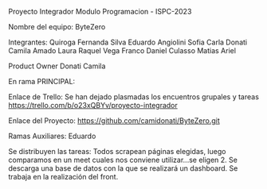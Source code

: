 Proyecto Integrador Modulo Programacion - ISPC-2023

Nombre del equipo: ByteZero

Integrantes:
Quiroga	Fernanda
Silva	Eduardo
Angiolini	Sofia Carla
Donati	Camila
Amado	Laura Raquel
Vega	Franco Daniel
Culasso	Matias Ariel

Product Owner
Donati	Camila

En rama PRINCIPAL:


Enlace de Trello:
Se han dejado plasmadas los encuentros grupales y tareas
https://trello.com/b/o23xQBYv/proyecto-integrador

Enlace del Proyecto: https://github.com/camidonati/ByteZero.git

Ramas Auxiliares:
Eduardo

Se distribuyen las tareas: 
Todos scrapean páginas elegidas, luego comparamos en un meet cuales nos conviene utilizar...se eligen 2.
Se descarga una base de datos con la que se realizará un dashboard.
Se trabaja en la realización del front.
